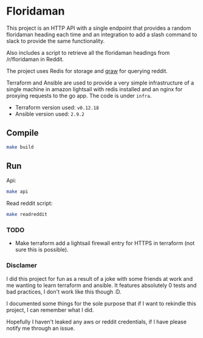 # Floridaman

This project is an HTTP API with a single endpoint that provides a random floridaman heading each time and an integration to add a slash command to slack to provide the same functionality.

Also includes a script to retrieve all the floridaman headings from /r/floridaman in Reddit.

The project uses Redis for storage and [graw](https://github.com/turnage/graw) for querying reddit.

Terraform and Ansible are used to provide a very simple infrastructure of a single machine in amazon lightsail with redis installed and an nginx for proxying requests to the go app. The code is under `infra`.

* Terraform version used: `v0.12.18`
* Ansible version used: `2.9.2`

## Compile

```bash
make build
```

## Run

Api:
```bash
make api
```

Read reddit script:

```bash
make readreddit
```

### TODO

* Make terraform add a lightsail firewall entry for HTTPS in terraform (not sure this is possible).

### Disclamer
I did this project for fun as a result of a joke with some friends at work and me wanting to learn terraform and ansible. It features absolutely 0 tests and bad practices, I don't work like this though :D.

I documented some things for the sole purpose that if I want to rekindle this project, I can remember what I did.

Hopefully I haven't leaked any aws or reddit credentials, if I have please notify me through an issue. 
 